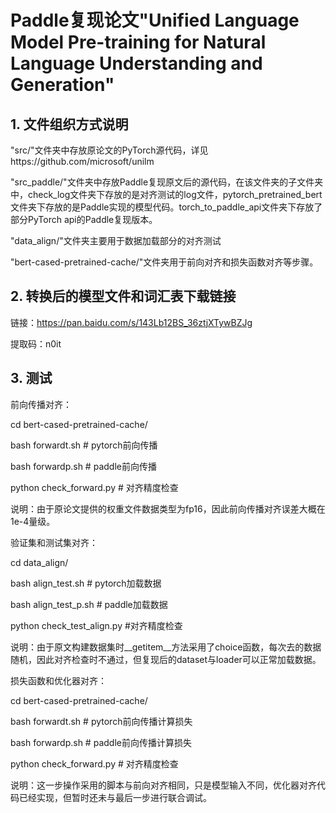 # Paddle复现论文"Unified Language Model Pre-training for Natural Language Understanding and Generation"

## 1. 文件组织方式说明

"src/"文件夹中存放原论文的PyTorch源代码，详见https://github.com/microsoft/unilm

"src_paddle/"文件夹中存放Paddle复现原文后的源代码，在该文件夹的子文件夹中，check_log文件夹下存放的是对齐测试的log文件，pytorch_pretrained_bert文件夹下存放的是Paddle实现的模型代码。torch_to_paddle_api文件夹下存放了部分PyTorch api的Paddle复现版本。

"data_align/"文件夹主要用于数据加载部分的对齐测试

"bert-cased-pretrained-cache/"文件夹用于前向对齐和损失函数对齐等步骤。

## 2. 转换后的模型文件和词汇表下载链接

链接：https://pan.baidu.com/s/143Lb12BS_36ztjXTywBZJg 

提取码：n0it

## 3. 测试

前向传播对齐：

cd bert-cased-pretrained-cache/

bash forwardt.sh # pytorch前向传播

bash forwardp.sh # paddle前向传播

python check_forward.py # 对齐精度检查

说明：由于原论文提供的权重文件数据类型为fp16，因此前向传播对齐误差大概在1e-4量级。

验证集和测试集对齐：

cd data_align/

bash align_test.sh # pytorch加载数据

bash align_test_p.sh # paddle加载数据

python check_test_align.py #对齐精度检查

说明：由于原文构建数据集时__getitem__方法采用了choice函数，每次去的数据随机，因此对齐检查时不通过，但复现后的dataset与loader可以正常加载数据。

损失函数和优化器对齐：

cd bert-cased-pretrained-cache/

bash forwardt.sh # pytorch前向传播计算损失

bash forwardp.sh # paddle前向传播计算损失

python check_forward.py # 对齐精度检查

说明：这一步操作采用的脚本与前向对齐相同，只是模型输入不同，优化器对齐代码已经实现，但暂时还未与最后一步进行联合调试。










